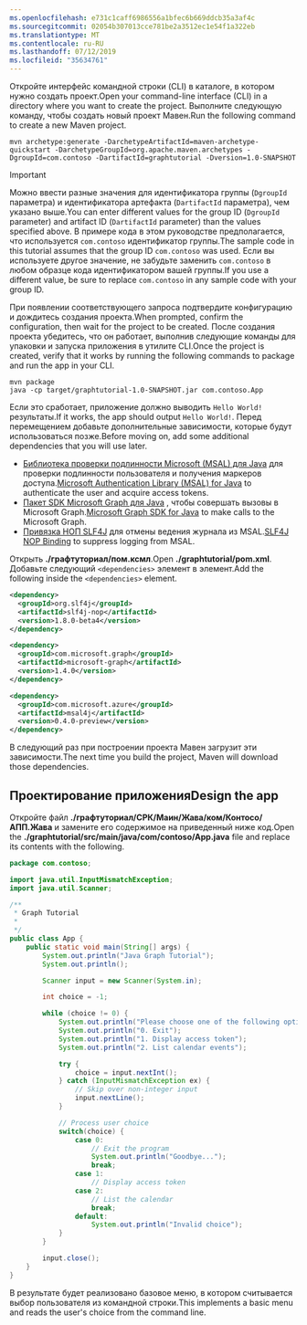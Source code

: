 ```yaml
---
ms.openlocfilehash: e731c1caff6986556a1bfec6b669ddcb35a3af4c
ms.sourcegitcommit: 02054b307013cce781be2a3512ec1e54f1a322eb
ms.translationtype: MT
ms.contentlocale: ru-RU
ms.lasthandoff: 07/12/2019
ms.locfileid: "35634761"
---
```

<!-- markdownlint-disable MD002 MD041 -->

<span data-ttu-id="7ea3b-101">Откройте интерфейс командной строки (CLI) в каталоге, в котором нужно создать проект.</span><span class="sxs-lookup"><span data-stu-id="7ea3b-101">Open your command-line interface (CLI) in a directory where you want to create the project.</span></span> <span data-ttu-id="7ea3b-102">Выполните следующую команду, чтобы создать новый проект Мавен.</span><span class="sxs-lookup"><span data-stu-id="7ea3b-102">Run the following command to create a new Maven project.</span></span>

```Shell
mvn archetype:generate -DarchetypeArtifactId=maven-archetype-quickstart -DarchetypeGroupId=org.apache.maven.archetypes -DgroupId=com.contoso -DartifactId=graphtutorial -Dversion=1.0-SNAPSHOT
```

> [!IMPORTANT]
> <span data-ttu-id="7ea3b-103">Можно ввести разные значения для идентификатора группы (`DgroupId` параметра) и идентификатора артефакта (`DartifactId` параметра), чем указано выше.</span><span class="sxs-lookup"><span data-stu-id="7ea3b-103">You can enter different values for the group ID (`DgroupId` parameter) and artifact ID (`DartifactId` parameter) than the values specified above.</span></span> <span data-ttu-id="7ea3b-104">В примере кода в этом руководстве предполагается, что используется `com.contoso` идентификатор группы.</span><span class="sxs-lookup"><span data-stu-id="7ea3b-104">The sample code in this tutorial assumes that the group ID `com.contoso` was used.</span></span> <span data-ttu-id="7ea3b-105">Если вы используете другое значение, не забудьте заменить `com.contoso` в любом образце кода идентификатором вашей группы.</span><span class="sxs-lookup"><span data-stu-id="7ea3b-105">If you use a different value, be sure to replace `com.contoso` in any sample code with your group ID.</span></span>

<span data-ttu-id="7ea3b-106">При появлении соответствующего запроса подтвердите конфигурацию и дождитесь создания проекта.</span><span class="sxs-lookup"><span data-stu-id="7ea3b-106">When prompted, confirm the configuration, then wait for the project to be created.</span></span> <span data-ttu-id="7ea3b-107">После создания проекта убедитесь, что он работает, выполнив следующие команды для упаковки и запуска приложения в утилите CLI.</span><span class="sxs-lookup"><span data-stu-id="7ea3b-107">Once the project is created, verify that it works by running the following commands to package and run the app in your CLI.</span></span>

```Shell
mvn package
java -cp target/graphtutorial-1.0-SNAPSHOT.jar com.contoso.App
```

<span data-ttu-id="7ea3b-108">Если это сработает, приложение должно выводить `Hello World!`результаты.</span><span class="sxs-lookup"><span data-stu-id="7ea3b-108">If it works, the app should output `Hello World!`.</span></span> <span data-ttu-id="7ea3b-109">Перед перемещением добавьте дополнительные зависимости, которые будут использоваться позже.</span><span class="sxs-lookup"><span data-stu-id="7ea3b-109">Before moving on, add some additional dependencies that you will use later.</span></span>

- <span data-ttu-id="7ea3b-110">[Библиотека проверки подлинности Microsoft (MSAL) для Java](https://github.com/AzureAD/microsoft-authentication-library-for-java) для проверки подлинности пользователя и получения маркеров доступа.</span><span class="sxs-lookup"><span data-stu-id="7ea3b-110">[Microsoft Authentication Library (MSAL) for Java](https://github.com/AzureAD/microsoft-authentication-library-for-java) to authenticate the user and acquire access tokens.</span></span>
- <span data-ttu-id="7ea3b-111">[Пакет SDK Microsoft Graph для Java](https://github.com/microsoftgraph/msgraph-sdk-java) , чтобы совершать вызовы в Microsoft Graph.</span><span class="sxs-lookup"><span data-stu-id="7ea3b-111">[Microsoft Graph SDK for Java](https://github.com/microsoftgraph/msgraph-sdk-java) to make calls to the Microsoft Graph.</span></span>
- <span data-ttu-id="7ea3b-112">[Привязка НОП SLF4J](https://mvnrepository.com/artifact/org.slf4j/slf4j-nop) для отмены ведения журнала из MSAL.</span><span class="sxs-lookup"><span data-stu-id="7ea3b-112">[SLF4J NOP Binding](https://mvnrepository.com/artifact/org.slf4j/slf4j-nop) to suppress logging from MSAL.</span></span>

<span data-ttu-id="7ea3b-113">Открыть **./графтуториал/пом.ксмл**.</span><span class="sxs-lookup"><span data-stu-id="7ea3b-113">Open **./graphtutorial/pom.xml**.</span></span> <span data-ttu-id="7ea3b-114">Добавьте следующий `<dependencies>` элемент в элемент.</span><span class="sxs-lookup"><span data-stu-id="7ea3b-114">Add the following inside the `<dependencies>` element.</span></span>

```xml
<dependency>
  <groupId>org.slf4j</groupId>
  <artifactId>slf4j-nop</artifactId>
  <version>1.8.0-beta4</version>
</dependency>

<dependency>
  <groupId>com.microsoft.graph</groupId>
  <artifactId>microsoft-graph</artifactId>
  <version>1.4.0</version>
</dependency>

<dependency>
  <groupId>com.microsoft.azure</groupId>
  <artifactId>msal4j</artifactId>
  <version>0.4.0-preview</version>
</dependency>
```

<span data-ttu-id="7ea3b-115">В следующий раз при построении проекта Мавен загрузит эти зависимости.</span><span class="sxs-lookup"><span data-stu-id="7ea3b-115">The next time you build the project, Maven will download those dependencies.</span></span>

## <a name="design-the-app"></a><span data-ttu-id="7ea3b-116">Проектирование приложения</span><span class="sxs-lookup"><span data-stu-id="7ea3b-116">Design the app</span></span>

<span data-ttu-id="7ea3b-117">Откройте файл **./графтуториал/СРК/Маин/Жава/ком/Контосо/АПП.Жава** и замените его содержимое на приведенный ниже код.</span><span class="sxs-lookup"><span data-stu-id="7ea3b-117">Open the **./graphtutorial/src/main/java/com/contoso/App.java** file and replace its contents with the following.</span></span>

```java
package com.contoso;

import java.util.InputMismatchException;
import java.util.Scanner;

/**
 * Graph Tutorial
 *
 */
public class App {
    public static void main(String[] args) {
        System.out.println("Java Graph Tutorial");
        System.out.println();

        Scanner input = new Scanner(System.in);

        int choice = -1;

        while (choice != 0) {
            System.out.println("Please choose one of the following options:");
            System.out.println("0. Exit");
            System.out.println("1. Display access token");
            System.out.println("2. List calendar events");

            try {
                choice = input.nextInt();
            } catch (InputMismatchException ex) {
                // Skip over non-integer input
                input.nextLine();
            }

            // Process user choice
            switch(choice) {
                case 0:
                    // Exit the program
                    System.out.println("Goodbye...");
                    break;
                case 1:
                    // Display access token
                case 2:
                    // List the calendar
                    break;
                default:
                    System.out.println("Invalid choice");
            }
        }

        input.close();
    }
}
```

<span data-ttu-id="7ea3b-118">В результате будет реализовано базовое меню, в котором считывается выбор пользователя из командной строки.</span><span class="sxs-lookup"><span data-stu-id="7ea3b-118">This implements a basic menu and reads the user's choice from the command line.</span></span>
